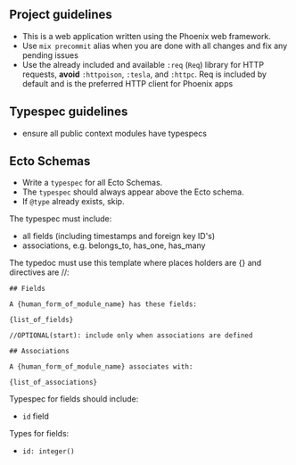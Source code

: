 ## Project guidelines

- This is a web application written using the Phoenix web framework.
- Use `mix precommit` alias when you are done with all changes and fix any pending issues
- Use the already included and available `:req` (`Req`) library for HTTP requests, **avoid** `:httpoison`, `:tesla`, and `:httpc`. Req is included by default and is the preferred HTTP client for Phoenix apps

## Typespec guidelines

- ensure all public context modules have typespecs

## Ecto Schemas

- Write a `typespec` for all Ecto Schemas.
- The `typespec` should always appear above the Ecto schema.
- If `@type` already exists, skip.

The typespec must include:

- all fields (including timestamps and foreign key ID's)
- associations, e.g. belongs_to, has_one, has_many

The typedoc must use this template where places holders are {} and directives are //:

```TEMPLATE
## Fields

A {human_form_of_module_name} has these fields:

{list_of_fields}

//OPTIONAL(start): include only when associations are defined

## Associations

A {human_form_of_module_name} associates with:

{list_of_associations}
```

Typespec for fields should include:

- `id` field

Types for fields:

- `id: integer()`
```
